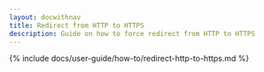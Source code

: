 ```yaml
---
layout: docwithnav
title: Redirect from HTTP to HTTPS
description: Guide on how to force redirect from HTTP to HTTPS
---
```


{% include docs/user-guide/how-to/redirect-http-to-https.md %}